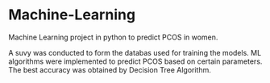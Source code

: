 # Machine-Learning
Machine Learning project in python to predict PCOS in women.

A suvy was conducted to form the databas used for training the models. 
ML algorithms were implemented to predict PCOS based on certain parameters. The best accuracy was obtained by Decision Tree Algorithm.
